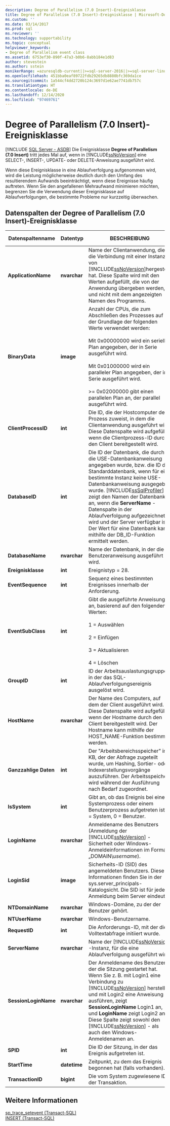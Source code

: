 ```yaml
---
description: Degree of Parallelism (7.0 Insert)-Ereignisklasse
title: Degree of Parallelism (7.0 Insert)-Ereignisklasse | Microsoft-Dokumentation
ms.custom: ''
ms.date: 03/14/2017
ms.prod: sql
ms.reviewer: ''
ms.technology: supportability
ms.topic: conceptual
helpviewer_keywords:
- Degree of Parallelism event class
ms.assetid: 6753ef30-890f-47a3-b0b6-8abb184e1d83
author: stevestein
ms.author: sstein
monikerRange: =azuresqldb-current||>=sql-server-2016||>=sql-server-linux-2017||=azuresqldb-mi-current
ms.openlocfilehash: 451bba0eaf89722fdb29265db8880bfc369da1ce
ms.sourcegitcommit: 1a544cf4dd2720b124c3697d1e62ae7741db757c
ms.translationtype: HT
ms.contentlocale: de-DE
ms.lasthandoff: 12/14/2020
ms.locfileid: "97469761"
---
```

# <a name="degree-of-parallelism-70-insert-event-class"></a>Degree of Parallelism (7.0 Insert)-Ereignisklasse
[!INCLUDE [SQL Server - ASDB](../../includes/applies-to-version/sql-asdb.md)]
   Die Ereignisklasse **Degree of Parallelism (7.0 Insert)** tritt jedes Mal auf, wenn in [!INCLUDE[ssNoVersion](../../includes/ssnoversion-md.md)] eine SELECT-, INSERT-, UPDATE- oder DELETE-Anweisung ausgeführt wird.  
  
 Wenn diese Ereignisklasse in eine Ablaufverfolgung aufgenommen wird, wird die Leistung möglicherweise deutlich durch den Umfang des resultierendem Aufwands beeinträchtigt, wenn diese Ereignisse häufig auftreten. Wenn Sie den angefallenen Mehraufwand minimieren möchten, begrenzen Sie die Verwendung dieser Ereignisklasse auf Ablaufverfolgungen, die bestimmte Probleme nur kurzzeitig überwachen.  
  
## <a name="degree-of-parallelism-70-insert-event-class-data-columns"></a>Datenspalten der Degree of Parallelism (7.0 Insert)-Ereignisklasse  
  
|Datenspaltenname|Datentyp|BESCHREIBUNG|Column ID|Filterbar|  
|----------------------|---------------|-----------------|---------------|----------------|  
|**ApplicationName**|**nvarchar**|Name der Clientanwendung, die die Verbindung mit einer Instanz von [!INCLUDE[ssNoVersion](../../includes/ssnoversion-md.md)]hergestellt hat. Diese Spalte wird mit den Werten aufgefüllt, die von der Anwendung übergeben werden, und nicht mit dem angezeigten Namen des Programms.|10|Ja|  
|**BinaryData**|**image**|Anzahl der CPUs, die zum Abschließen des Prozesses auf der Grundlage der folgenden Werte verwendet werden:<br /><br /> Mit 0x00000000 wird ein serieller Plan angegeben, der in Serie ausgeführt wird.<br /><br /> Mit 0x01000000 wird ein paralleler Plan angegeben, der in Serie ausgeführt wird.<br /><br /> >= 0x02000000 gibt einen parallelen Plan an, der parallel ausgeführt wird.|2|Nein|  
|**ClientProcessID**|**int**|Die ID, die der Hostcomputer dem Prozess zuweist, in dem die Clientanwendung ausgeführt wird. Diese Datenspalte wird aufgefüllt, wenn die Clientprozess-ID durch den Client bereitgestellt wird.|9|Ja|  
|**DatabaseID**|**int**|Die ID der Datenbank, die durch die USE-Datenbankanweisung angegeben wurde, bzw. die ID der Standarddatenbank, wenn für eine bestimmte Instanz keine USE-Datenbankanweisung ausgegeben wurde. [!INCLUDE[ssSqlProfiler](../../includes/sssqlprofiler-md.md)] zeigt den Namen der Datenbank an, wenn die **ServerName** -Datenspalte in der Ablaufverfolgung aufgezeichnet wird und der Server verfügbar ist. Der Wert für eine Datenbank kann mithilfe der DB_ID-Funktion ermittelt werden.|3|Ja|  
|**DatabaseName**|**nvarchar**|Name der Datenbank, in der die Benutzeranweisung ausgeführt wird.|35|Ja|  
|**Ereignisklasse**|**int**|Ereignistyp = 28.|27|Nein|  
|**EventSequence**|**int**|Sequenz eines bestimmten Ereignisses innerhalb der Anforderung.|51|Nein|  
|**EventSubClass**|**int**|Gibt die ausgeführte Anweisung an, basierend auf den folgenden Werten:<br /><br /> 1 = Auswählen<br /><br /> 2 = Einfügen<br /><br /> 3 = Aktualisieren<br /><br /> 4 = Löschen|21|Nein|  
|**GroupID**|**int**|ID der Arbeitsauslastungsgruppe, in der das SQL-Ablaufverfolgungsereignis ausgelöst wird.|66|Ja|  
|**HostName**|**nvarchar**|Der Name des Computers, auf dem der Client ausgeführt wird. Diese Datenspalte wird aufgefüllt, wenn der Hostname durch den Client bereitgestellt wird. Der Hostname kann mithilfe der HOST_NAME-Funktion bestimmt werden.|8|Ja|  
|**Ganzzahlige Daten**|**int**|Der "Arbeitsbereichsspeicher" in KB, der der Abfrage zugeteilt wurde, um Hashing, Sortier- oder Indexerstellungsvorgänge auszuführen. Der Arbeitsspeicher wird während der Ausführung nach Bedarf zugeordnet.|25|Ja|  
|**IsSystem**|**int**|Gibt an, ob das Ereignis bei einem Systemprozess oder einem Benutzerprozess aufgetreten ist. 1 = System, 0 = Benutzer.|60|Ja|  
|**LoginName**|**nvarchar**|Anmeldename des Benutzers (Anmeldung der [!INCLUDE[ssNoVersion](../../includes/ssnoversion-md.md)] -Sicherheit oder Windows-Anmeldeinformationen im Format „DOMAIN\\*username*).|11|Ja|  
|**LoginSid**|**image**|Sicherheits-ID (SID) des angemeldeten Benutzers. Diese Informationen finden Sie in der sys.server_principals-Katalogsicht. Die SID ist für jede Anmeldung beim Server eindeutig.|41|Ja|  
|**NTDomainName**|**nvarchar**|Windows-Domäne, zu der der Benutzer gehört.|7|Ja|  
|**NTUserName**|**nvarchar**|Windows-Benutzername.|6|Ja|  
|**RequestID**|**int**|Die Anforderungs-ID, mit der die Volltextabfrage initiiert wurde.|49|Ja|  
|**ServerName**|**nvarchar**|Name der [!INCLUDE[ssNoVersion](../../includes/ssnoversion-md.md)] -Instanz, für die eine Ablaufverfolgung ausgeführt wird.|26|Nein|  
|**SessionLoginName**|**nvarchar**|Der Anmeldename des Benutzers, der die Sitzung gestartet hat. Wenn Sie z. B. mit Login1 eine Verbindung zu [!INCLUDE[ssNoVersion](../../includes/ssnoversion-md.md)] herstellen und mit Login2 eine Anweisung ausführen, zeigt **SessionLoginName** Login1 an, und **LoginName** zeigt Login2 an. Diese Spalte zeigt sowohl den [!INCLUDE[ssNoVersion](../../includes/ssnoversion-md.md)] - als auch den Windows-Anmeldenamen an.|64|Ja|  
|**SPID**|**int**|Die ID der Sitzung, in der das Ereignis aufgetreten ist.|12|Ja|  
|**StartTime**|**datetime**|Zeitpunkt, zu dem das Ereignis begonnen hat (falls vorhanden).|14|Ja|  
|**TransactionID**|**bigint**|Die vom System zugewiesene ID der Transaktion.|4|Ja|  
  
## <a name="see-also"></a>Weitere Informationen  
 [sp_trace_setevent &#40;Transact-SQL&#41;](../../relational-databases/system-stored-procedures/sp-trace-setevent-transact-sql.md)   
 [INSERT &#40;Transact-SQL&#41;](../../t-sql/statements/insert-transact-sql.md)  
  
  

